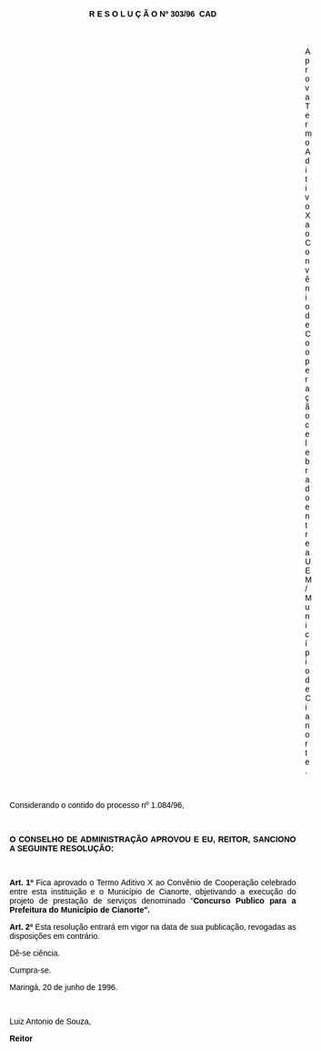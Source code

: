 <BODY TEXT="#000000" LINK="#0000ff" VLINK="#800080">

<B><FONT FACE="Arial"><P ALIGN="CENTER">R E S O L U &Ccedil; &Atilde; O Nº 303/96  CAD</P>
</B><P ALIGN="CENTER">&nbsp;</P><DIR>
<DIR>
<DIR>
<DIR>
<DIR>
<DIR>
<DIR>
<DIR>
<DIR>
<DIR>
<DIR>
<DIR>
<DIR>

<P ALIGN="JUSTIFY">Aprova Termo Aditivo X ao Conv&ecirc;nio de Coopera&ccedil;&atilde;o celebrado entre a UEM/Munic&iacute;pio de Cianorte.</P>
<P ALIGN="JUSTIFY">&nbsp;</P></DIR>
</DIR>
</DIR>
</DIR>
</DIR>
</DIR>
</DIR>
</DIR>
</DIR>
</DIR>
</DIR>
</DIR>
</DIR>

<P ALIGN="JUSTIFY">Considerando o contido do processo nº 1.084/96,</P>
<P ALIGN="JUSTIFY">&nbsp;</P>
<B><P ALIGN="JUSTIFY">O CONSELHO DE ADMINISTRA&Ccedil;&Atilde;O APROVOU E EU, REITOR, SANCIONO A SEGUINTE RESOLU&Ccedil;&Atilde;O:</P>
</B><P ALIGN="JUSTIFY">&nbsp;</P>
<B><P ALIGN="JUSTIFY">Art. 1º</B> Fica aprovado o Termo Aditivo X ao Conv&ecirc;nio de Coopera&ccedil;&atilde;o celebrado entre esta institui&ccedil;&atilde;o e o Munic&iacute;pio de Cianorte, objetivando a execu&ccedil;&atilde;o do projeto de presta&ccedil;&atilde;o de servi&ccedil;os denominado "<B>Concurso Publico para a Prefeitura do Munic&iacute;pio de Cianorte".</P>
<P ALIGN="JUSTIFY">Art. 2º</B> Esta resolu&ccedil;&atilde;o entrar&aacute; em vigor na data de sua publica&ccedil;&atilde;o, revogadas as disposi&ccedil;&otilde;es em contr&aacute;rio. </P>
<P ALIGN="JUSTIFY">D&ecirc;-se ci&ecirc;ncia.</P>
<P ALIGN="JUSTIFY">Cumpra-se.</P>
<P ALIGN="JUSTIFY">Maring&aacute;, 20 de junho de 1996.</P>
<P ALIGN="JUSTIFY">&nbsp;</P>
<P ALIGN="JUSTIFY">Luiz Antonio de Souza,</P>
<B><P ALIGN="JUSTIFY">Reitor </P></B></FONT></BODY>
